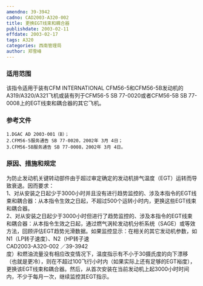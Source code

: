 ```yaml
---
amendno: 39-3942  
cadno: CAD2003-A320-002  
title: 更换EGT线束和耦合器  
publishdate: 2003-02-11  
effdate: 2003-02-17  
tags: A320  
categories: 西南管理局  
author: 郑雪峰  
---
```

  
### 适用范围  
该指令适用于装有CFM INTERNATIONAL CFM56-5和CFM56-5B发动机的A319/A320/A321飞机或装有列于CFM56-5 SB 77-0020或者CFM56-5B SB 77-0008上的EGT线束和耦合器的其它飞机。  
  
<!--more-->  
### 参考文件  
    1.DGAC AD 2003-001（B）；  
    2.CFM56-5服务通告 SB 77-0020，2002年 3月 4日；  
    3.CFM56-5B服务通告 SB 77-0008，2002年 3月 4日。  
  
### 原因、措施和规定  
 为防止发动机关键转动部件由于超过审定确定的发动机排气温度（EGT）运转而导致衰退。因而要求：  
1、对从安装之日起少于3000小时并且没有进行趋势监控的、涉及本指令的EGT线束和耦合器：从本指令生效之日起，不超过500个运转小时内，更换这些EGT线束和耦合器。  
2、对从安装之日起少于3000小时但进行了趋势监控的、涉及本指令的EGT线束和耦合器：从本指令生效之日起，通过燃气涡轮发动机分析系统（SAGE）或等效方法，回顾评估EGT趋势光滑数据。如果监控显示：在相关的其它发动机参数，如N1（LP转子速度）、N2（HP转子速  
  CAD2003-A320-002    ／39-3942  
度）和燃油流量没有相应改变情况下，温度指示有不小于30摄氏度的向下漂移（也就是更冷），则在不超过100飞行小时内（如果实际上还有足够的EGT裕度），更换该EGT线束和耦合器。然后，从首次安装在当前发动机上起3000小时时间内，不少于每月一次，继续监控其EGT指示。  
